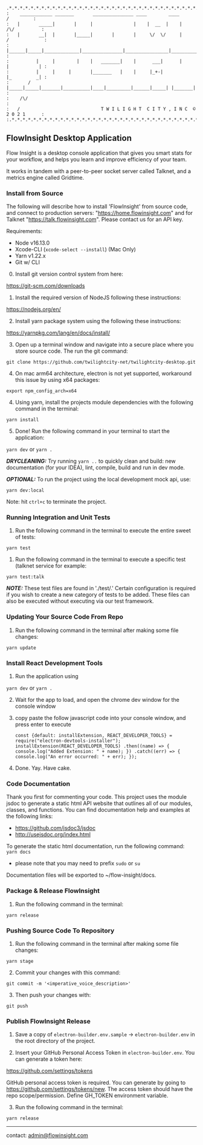     .*.*.*.*.*.*.*.*.*.*.*.*.*.*.*.*.*.*.*.*.*.*.*.*.*.*.*.*.*.*.*.*.*.*.*.*.*.*.*.*.*.*.
    :    ____________ _______       _______________ ____        ____          /         :
    :   |       _____|       |     |               |    |  __  |    |      /\/          :
    :   |       __|  |       |_____|       |       |     \/  \/     |     /             :
    :   |______|_____|_____________|_______________|________________|_________________  :
    :          |     |        |    |   _______|    |      ___|      |     |           | :
    :          |     |     |       |_______   |    |     |_+-|            |_         _| :
    :       /  |_____|_____|_______|__________|____|_________|______|_____| |_______|   :
    :    /\/                                                                            :
    :   /                              T W I L I G H T  C I T Y , I N C  © 2 0 2 1      :
    :.*.*.*.*.*.*.*.*.*.*.*.*.*.*.*.*.*.*.*.*.*.*.*.*.*.*.*.*.*.*.*.*.*.*.*.*.*.*.*.*.*.:

## FlowInsight Desktop Application ##
Flow Insight is a desktop console application that gives you smart stats for your workflow, and helps you learn and improve efficiency of your team.
 
 It works in tandem with a peer-to-peer socket server called Talknet, and a metrics engine called Gridtime. 
 
### Install from Source ###
The following will describe how to install 'FlowInsight' from source code, and connect to production servers: "https://home.flowinsight.com" 
and for Talknet "https://talk.flowinsight.com".  Please contact us for an API key.

Requirements:
- Node v16.13.0
- Xcode-CLI (`xcode-select --install`) (Mac Only)
- Yarn v1.22.x
- Git w/ CLI

0) Install git version control system from here:

https://git-scm.com/downloads

1) Install the required version of NodeJS following these instructions: 

https://nodejs.org/en/ 

2) Install yarn package system using the following these instructions:

https://yarnpkg.com/lang/en/docs/install/

3) Open up a terminal window and navigate into a secure place where you store source code. The run the  git command:

`git clone https://github.com/twilightcity-net/twilightcity-desktop.git`

4) On mac arm64 architecture, electron is not yet supported, workaround this issue by using x64 packages:

`export npm_config_arch=x64`

4) Using yarn, install the projects module dependencies with the following command in the terminal: 

`yarn install`

5) Done! Run the following command in your terminal to start the application:

`yarn dev` or `yarn .` 

***DRYCLEANING:*** Try running `yarn ..` to quickly clean and build: new documentation (for your IDEA), lint, compile, build and run in dev mode.

***OPTIONAL:*** To run the project using the local development mock api, use:

`yarn dev:local`

Note: hit `ctrl+c` to terminate the project.

### Running Integration and Unit Tests ###

1) Run the following command in the terminal to execute the entire sweet of tests:

`yarn test`

1) Run the following command in the terminal to execute a specific test (talknet service for example:

`yarn test:talk`

***NOTE:*** These test files are found in './test/.' Certain configuration is required if you wish to create a new category of tests to be added. These files can also be executed without executing via our test framework.

### Updating Your Source Code From Repo ###

1) Run the following command in the terminal after making some file changes:

`yarn update`

### Install React Development Tools ###

1) Run the application using 

`yarn dev` or `yarn .`

2) Wait for the app to load, and open the chrome dev window for the console window

3) copy paste the follow javascript code into your console window, and press enter to execute

    `const {default: installExtension, REACT_DEVELOPER_TOOLS} = require("electron-devtools-installer");
    installExtension(REACT_DEVELOPER_TOOLS)
    .then((name) => { 
        console.log("Added Extension: " + name);
     })
    .catch((err) => {
        console.log("An error occurred: " + err);
     });`

4) Done. Yay. Have cake.

### Code Documentation

Thank you first for commenting your code. This project uses the module jsdoc to generate a static html API website that outlines all of our modules, classes, and functions. You can find documentation help and examples at the following links:

- https://github.com/jsdoc3/jsdoc
- http://usejsdoc.org/index.html

To generate the static html documentation, run the following command:
`yarn docs`

* please note that you may need to prefix `sudo` or `su`

Documentation files will be exported to ~/flow-insight/docs.

### Package & Release FlowInsight ###

1) Run the following command in the terminal:

`yarn release`

### Pushing Source Code To Repository ###

1) Run the following command in the terminal after making some file changes:

`yarn stage`

2) Commit your changes with this command: 

`git commit -m '<imperative_voice_description>'`

3) Then push your changes with:

`git push`

### Publish FlowInsight Release ###

1) Save a copy of `electron-builder.env.sample` -> `electron-builder.env` in the root directory of the project.

2) Insert your GitHub Personal Access Token in `electron-builder.env`. You can generate a token here:

https://github.com/settings/tokens

GitHub personal access token is required. You can generate by going to https://github.com/settings/tokens/new. The access token should have the repo scope/permission. Define GH_TOKEN environment variable.

3) Run the following command in the terminal:

`yarn release`

--------------------------
contact: [admin@flowinsight.com](mailto:admin@flowinsight.com)
